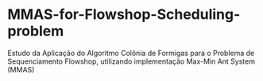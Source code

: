 # MMAS-for-Flowshop-Scheduling-problem
Estudo da Aplicação do Algoritmo Colônia de Formigas para o Problema de Sequenciamento Flowshop, utilizando implementação Max-Min Ant System (MMAS)
